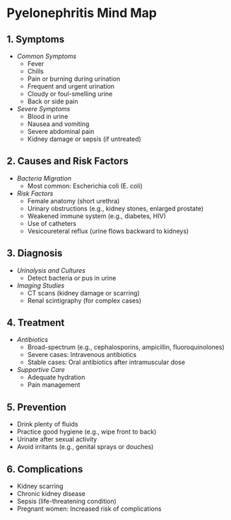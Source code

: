 # Pyelonephritis Mind Map

## 1. Symptoms
- *Common Symptoms*
  - Fever
  - Chills
  - Pain or burning during urination
  - Frequent and urgent urination
  - Cloudy or foul-smelling urine
  - Back or side pain
- *Severe Symptoms*
  - Blood in urine
  - Nausea and vomiting
  - Severe abdominal pain
  - Kidney damage or sepsis (if untreated)

## 2. Causes and Risk Factors
- *Bacteria Migration*
  - Most common: Escherichia coli (E. coli)
- *Risk Factors*
  - Female anatomy (short urethra)
  - Urinary obstructions (e.g., kidney stones, enlarged prostate)
  - Weakened immune system (e.g., diabetes, HIV)
  - Use of catheters
  - Vesicoureteral reflux (urine flows backward to kidneys)

## 3. Diagnosis
- *Urinalysis and Cultures*
  - Detect bacteria or pus in urine
- *Imaging Studies*
  - CT scans (kidney damage or scarring)
  - Renal scintigraphy (for complex cases)

## 4. Treatment
- *Antibiotics*
  - Broad-spectrum (e.g., cephalosporins, ampicillin, fluoroquinolones)
  - Severe cases: Intravenous antibiotics
  - Stable cases: Oral antibiotics after intramuscular dose
- *Supportive Care*
  - Adequate hydration
  - Pain management

## 5. Prevention
- Drink plenty of fluids
- Practice good hygiene (e.g., wipe front to back)
- Urinate after sexual activity
- Avoid irritants (e.g., genital sprays or douches)

## 6. Complications
- Kidney scarring
- Chronic kidney disease
- Sepsis (life-threatening condition)
- Pregnant women: Increased risk of complications
